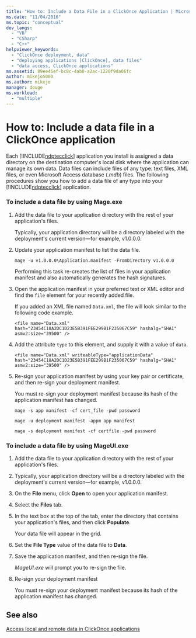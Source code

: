 ```yaml
---
title: "How to: Include a Data File in a ClickOnce Application | Microsoft Docs"
ms.date: "11/04/2016"
ms.topic: "conceptual"
dev_langs: 
  - "VB"
  - "CSharp"
  - "C++"
helpviewer_keywords: 
  - "ClickOnce deployment, data"
  - "deploying applications [ClickOnce], data files"
  - "data access, ClickOnce applications"
ms.assetid: 89ee46ef-bc8c-4ab0-a2ac-1220f9da06fc
author: mikejo5000
ms.author: mikejo
manager: douge
ms.workload: 
  - "multiple"
---
```

# How to: Include a data file in a ClickOnce application
Each [!INCLUDE[ndptecclick](../deployment/includes/ndptecclick_md.md)] application you install is assigned a data directory on the destination computer's local disk where the application can manage its own data. Data files can include files of any type: text files, XML files, or even Microsoft Access database (*.mdb*) files. The following procedures show you how to add a data file of any type into your [!INCLUDE[ndptecclick](../deployment/includes/ndptecclick_md.md)] application.  
  
### To include a data file by using Mage.exe  
  
1. Add the data file to your application directory with the rest of your application's files.  
  
    Typically, your application directory will be a directory labeled with the deployment's current version—for example, v1.0.0.0.  
  
2. Update your application manifest to list the data file.  
  
    `mage -u v1.0.0.0\Application.manifest -FromDirectory v1.0.0.0`  
  
    Performing this task re-creates the list of files in your application manifest and also automatically generates the hash signatures.  
  
3. Open the application manifest in your preferred text or XML editor and find the `file` element for your recently added file.  
  
    If you added an XML file named `Data.xml`, the file will look similar to the following code example.  
  
   `<file name="Data.xml" hash="23454C18A2DC1D23E5B391FEE299B1F235067C59" hashalg="SHA1" asmv2:size="39500" />`  
  
4. Add the attribute `type` to this element, and supply it with a value of `data`.  
  
   `<file name="Data.xml" writeableType="applicationData" hash="23454C18A2DC1D23E5B391FEE299B1F235067C59" hashalg="SHA1" asmv2:size="39500" />`  
  
5. Re-sign your application manifest by using your key pair or certificate, and then re-sign your deployment manifest.  
  
    You must re-sign your deployment manifest because its hash of the application manifest has changed.  
  
    `mage -s app manifest -cf cert_file -pwd password`
  
    `mage -u deployment manifest -appm app manifest`
  
    `mage -s deployment manifest -cf certfile -pwd password`
  
### To include a data file by using MageUI.exe  
  
1.  Add the data file to your application directory with the rest of your application's files.  
  
2.  Typically, your application directory will be a directory labeled with the deployment's current version—for example, v1.0.0.0.  
  
3.  On the **File** menu, click **Open** to open your application manifest.  
  
4.  Select the **Files** tab.  
  
5.  In the text box at the top of the tab, enter the directory that contains your application's files, and then click **Populate**.  
  
     Your data file will appear in the grid.  
  
6.  Set the **File Type** value of the data file to **Data**.  
  
7.  Save the application manifest, and then re-sign the file.  
  
     *MageUI.exe* will prompt you to re-sign the file.  
  
8.  Re-sign your deployment manifest  
  
     You must re-sign your deployment manifest because its hash of the application manifest has changed.  
  
## See also  
 [Access local and remote data in ClickOnce applications](../deployment/accessing-local-and-remote-data-in-clickonce-applications.md)